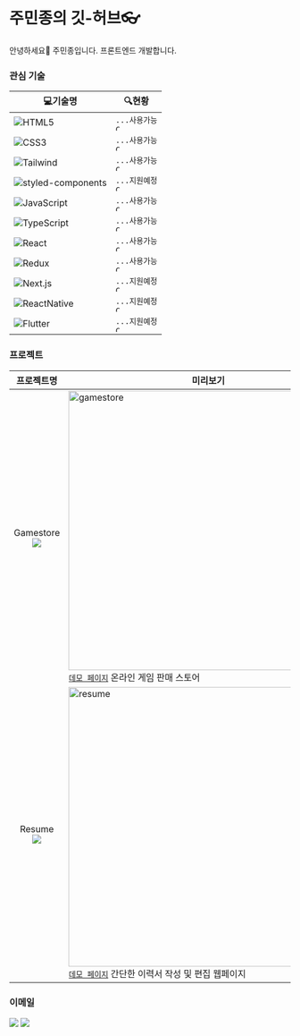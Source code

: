 # 주민종의 깃-허브👓
안녕하세요👋 주민종입니다. 프론트엔드 개발합니다.

### 관심 기술
| 💻기술명  | 🔍현황 |
| ------------- | ------------- |
| ![HTML5](https://img.shields.io/badge/-HTML5-E34F26?style=flat&logo=HTML5&logoColor=white)  | <code>...사용가능 <img src="https://www.svgrepo.com/show/410398/check.svg" alt="Check SVG File" title="Check SVG File" width="10" height="10"></code> |
| ![CSS3](https://img.shields.io/badge/-CSS3-1572B6?style=flat&logo=HTML5&logoColor=white)  | <code>...사용가능 <img src="https://www.svgrepo.com/show/410398/check.svg" alt="Check SVG File" title="Check SVG File" width="10" height="10"></code> |
| ![Tailwind](https://img.shields.io/badge/-Tailwind%20CSS-06B6D4?style=flat&logo=TailwindCSS&logoColor=white)  | <code>...사용가능 <img src="https://www.svgrepo.com/show/410398/check.svg" alt="Check SVG File" title="Check SVG File" width="10" height="10"></code> |
| ![styled-components](https://img.shields.io/badge/-styled--components-DB7093?style=flat&logo=styledcomponents&logoColor=white)  | <code>...지원예정 <img src="https://www.svgrepo.com/show/410435/cancel.svg" alt="Cancel SVG File" title="Cancel SVG File" width="10" height="10"></code> |
| ![JavaScript](https://img.shields.io/badge/-JavaScript-F7DF1E?style=flat&logo=JavaScript&logoColor=black)  | <code>...사용가능 <img src="https://www.svgrepo.com/show/410398/check.svg" alt="Check SVG File" title="Check SVG File" width="10" height="10"></code> |
| ![TypeScript](https://img.shields.io/badge/-TypeScript-3178C6?style=flat&logo=TypeScript&logoColor=white)  | <code>...사용가능 <img src="https://www.svgrepo.com/show/410398/check.svg" alt="Check SVG File" title="Check SVG File" width="10" height="10"></code> |
| ![React](https://img.shields.io/badge/-React-20232a?style=flat&logo=React)  | <code>...사용가능 <img src="https://www.svgrepo.com/show/410398/check.svg" alt="Check SVG File" title="Check SVG File" width="10" height="10"></code> |
| ![Redux](https://img.shields.io/badge/-Redux-764ABC?style=flat&logo=Redux)  | <code>...사용가능 <img src="https://www.svgrepo.com/show/410398/check.svg" alt="Check SVG File" title="Check SVG File" width="10" height="10"></code> |
| ![Next.js](https://img.shields.io/badge/-Next.js-000000?style=flat&logo=Next.js)  | <code>...지원예정 <img src="https://www.svgrepo.com/show/410435/cancel.svg" alt="Cancel SVG File" title="Cancel SVG File" width="10" height="10"></code> |
| ![ReactNative](https://img.shields.io/badge/-React%20Native-20232a?style=flat&logo=React)  | <code>...지원예정 <img src="https://www.svgrepo.com/show/410435/cancel.svg" alt="Cancel SVG File" title="Cancel SVG File" width="10" height="10"></code> |
| ![Flutter](https://img.shields.io/badge/-Flutter-02569B?style=flat&logo=Flutter)  | <code>...지원예정 <img src="https://www.svgrepo.com/show/410435/cancel.svg" alt="Cancel SVG File" title="Cancel SVG File" width="10" height="10"></code> |

### 프로젝트
| 프로젝트명 | 미리보기 |
| :---: | --- |
| Gamestore</br><a href="https://github.com/wnalsals123/GameStore_TypeScript"><img src="https://img.shields.io/badge/-GitHub-181717?style=flat&logo=GitHub&logoColor=white"></img></a> | <img src="https://user-images.githubusercontent.com/44563747/192572414-8a338adf-b9a3-41b9-8c41-c9525ad66712.png" alt="gamestore" width='500'></img></br>[`데모 페이지`](https://jmj-gamestore-ts.netlify.app/) 온라인 게임 판매 스토어 |
| Resume</br><a href="https://github.com/wnalsals123/Resume_Project"><img src="https://img.shields.io/badge/-GitHub-181717?style=flat&logo=GitHub&logoColor=white"></img></a> | <img src="https://user-images.githubusercontent.com/44563747/192572418-c270d9ca-b559-46cc-833f-06fded77c92c.png" alt="resume" width='500'></img></br>[`데모 페이지`](https://jmj-resume-page.netlify.app) 간단한 이력서 작성 및 편집 웹페이지 |

### 이메일
<a href="mailto:wnalsals1127@gmail.com"><img src="https://img.shields.io/badge/-wnalsals1127@gmail.com-EA4335?style=flat&logo=gmail&logoColor=white"></img></a>
<a href="mailto:wnalsals12@naver.com"><img src="https://img.shields.io/badge/-wnalsals12@naver.com-03C75A?style=flat&logo=naver&logoColor=white"></img></a>
